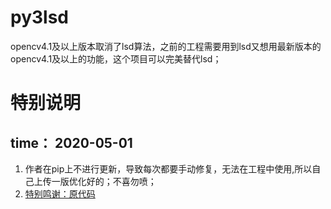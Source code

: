 # py3lsd
opencv4.1及以上版本取消了lsd算法，之前的工程需要用到lsd又想用最新版本的opencv4.1及以上的功能，这个项目可以完美替代lsd；
# 特别说明
## time： 2020-05-01
1. 作者在pip上不进行更新，导致每次都要手动修复，无法在工程中使用,所以自己上传一版优化好的；不喜勿喷；
2. [特别鸣谢：原代码](https://github.com/primetang/pylsd)
